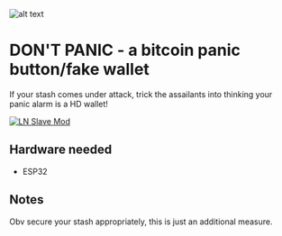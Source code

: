 ![alt text](https://i.imgur.com/YAOhkYz.png)

# DON'T PANIC - a bitcoin panic button/fake wallet

If your stash comes under attack, trick the assailants into thinking your panic alarm is a HD wallet!

[![LN Slave Mod](https://imgur.com/a/dSnDZU5)](https://www.youtube.com/watch?v=yxiafO4Tc-A)

## Hardware needed

* ESP32 

## Notes

Obv secure your stash appropriately, this is just an additional measure.
